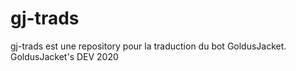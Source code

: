 # gj-trads
gj-trads est une repository pour la traduction du bot GoldusJacket.
GoldusJacket's DEV 2020
